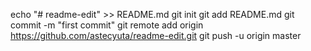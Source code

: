 echo "# readme-edit" >> README.md
git init
git add README.md
git commit -m "first commit"
git remote add origin https://github.com/astecyuta/readme-edit.git
git push -u origin master
